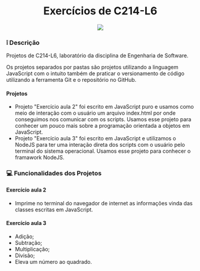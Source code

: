 <h1 align="center">Exercícios de C214-L6</h1>

<p align="center">
    <img src="https://miro.medium.com/max/875/1*UbwvZi4SUbf_BiKbSDEFeg.png">
</p>

### :grey_exclamation: Descrição

<p>Projetos de C214-L6, laboratório da disciplina de Engenharia de Software.</p>
<p>Os projetos separados por pastas são projetos utilizando a linguagem JavaScript
com o intuito também de praticar o versionamento de código utilizando a ferramenta 
Git e o repositório no GitHub.</p>

#### Projetos
- Projeto "Exercício aula 2" foi escrito em JavaScript puro e usamos como meio de interação com o usuário um arquivo index.html por onde conseguimos nos comunicar com os scripts. Usamos esse projeto para conhecer um pouco mais sobre a programação orientada a objetos em JavaScript. 
- Projeto "Exercício aula 3" foi escrito em JavaScript e utilizamos o NodeJS para ter uma
interação direta dos scripts com o usuário pelo terminal do sistema operacional. Usamos esse projeto para conhecer o framawork NodeJS.

### :computer: Funcionalidades dos Projetos
#### Exercício aula 2
- Imprime no terminal do navegador de internet as informações vinda das classes escritas em JavaScript. 

#### Exercício aula 3
- Adição;
- Subtração;
- Multiplicação;
- Divisão;
- Eleva um número ao quadrado.




